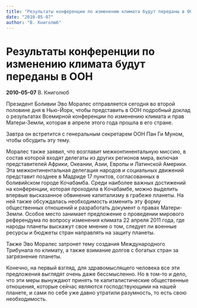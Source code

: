 ```yaml
---
title: "Результаты конференции по изменению климата будут переданы в ООН"
date: "2010-05-07"
author: "В. Книголюб"
---
```


# Результаты конференции по изменению климата будут переданы в ООН

**2010-05-07** В. Книголюб

Президент Боливии Эво Моралес отправляется сегодня во второй половине дня в Нью-Йорк, чтобы представить в ООН подробный доклад о результатах Всемирной конференции по изменению климата и прав Матери-Земли, которая в апреле этого года прошла в его стране.

Завтра он встретится с генеральным секретарем ООН Пан Ги Муном, чтобы обсудить эту тему.

Моралес также заявил, что возглавит межконтинентальную миссию, в состав которой входят делегаты из других регионов мира, включая представителей Африки, Океании, Азии, Европы и Латинской Америки. Эта межконтинентальная делегация народов и социальных движений представит позднее в Мадриде 17 пунктов, согласованных в боливийском городе Кочабамба. Среди наиболее важных достижений на конференции, которая проходила в Кочабамбе, можно выделить впервые высказанное обвинение капитализму в грабеже планеты. На ней также обсуждалась необходимость изменить эту форму общественных отношений и разработать документ о правах Матери-Земли. Особое место занимает предложение о проведении мирового референдума по вопросу изменения климата 22 апреля 2011 года, где народы планеты выскажут свое мнение о том, следует ли военные ресурсы и бюджеты стран направлять на защиту планеты.

Также Эво Моралес затронет тему создания Международного Трибунала по климату, а также взимание долгов с богатых стран за загрязнение планеты.

Конечно, на первый взгляд, для здравомыслящего человека все эти предложения выглядят очень даже бессмысленно. Но в том-то и дело, что эти меры вынуждают принять те капиталистические общественные отношения, которые сейчас являются господствующими на нашей планете, и сами по себе уже давно утратили разумность, то есть свою необходимость.